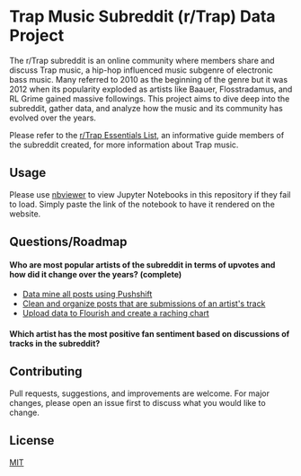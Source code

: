 # Trap Music Subreddit (r/Trap) Data Project

The r/Trap subreddit is an online community where members share and discuss Trap music, 
a hip-hop influenced music subgenre of electronic bass music. Many referred to 2010 as the 
beginning of the genre but it was 2012 when its popularity exploded as artists like
Baauer, Flosstradamus, and RL Grime gained massive followings.  This project aims to dive deep into the subreddit, 
gather data, and analyze how the music and its community has evolved over the years. 

Please refer to the [r/Trap Essentials List](https://rtrap.org/), an informative guide members of the subreddit created,
for more information about Trap music. 

## Usage

Please use [nbviewer](https://nbviewer.jupyter.org/) to view Jupyter Notebooks in this repository if they fail to load.
Simply paste the link of the notebook to have it rendered on the website.

## Questions/Roadmap

#### Who are most popular artists of the subreddit in terms of upvotes and how did it change over the years? (complete)
* [Data mine all posts using Pushshift](https://github.com/jko0401/rtrap-analysis/blob/master/rtrap-pushshift-datamine-2012-2020.ipynb)
* [Clean and organize posts that are submissions of an artist's track](https://github.com/jko0401/rtrap-analysis/blob/master/rtrap_submission_data_racing_chart.ipynb)
* [Upload data to Flourish and create a raching chart](https://public.flourish.studio/visualisation/2415828/)
#### Which artist has the most positive fan sentiment based on discussions of tracks in the subreddit?

## Contributing
Pull requests, suggestions, and improvements are welcome. For major changes, please open an issue first to 
discuss what you would like to change.

## License
[MIT](https://choosealicense.com/licenses/mit/)